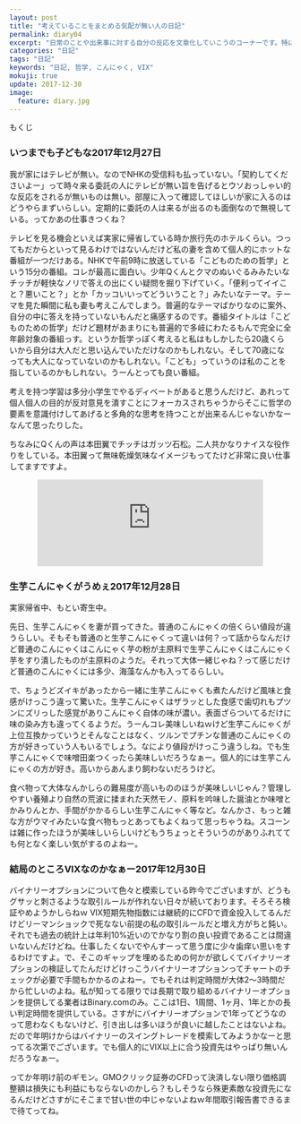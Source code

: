 ```yaml
---
layout: post
title: "考えていることをまとめる気配が無い人の日記"
permalink: diary04
excerpt: "日常のことや出来事に対する自分の反応を文章化していこうのコーナーです。特にテーマも設けずにつらつらと書いていくとっても楽しいコーナーです。とっても楽しいんですけどまず有益な情報は得られないと思われるので日記が当サイトのメインコンテンツにならないよう注意する必要があったりしますですよ。"
categories: "日記"
tags: "日記"
keywords: "日記, 哲学, こんにゃく, VIX"
mokuji: true
update: 2017-12-30
image:
  feature: diary.jpg
---
```


<div id="mokuji"><span>もくじ</span></div>

### いつまでも子どもな2017年12月27日

我が家にはテレビが無い。なのでNHKの受信料も払っていない。「契約してくださいよー」って時々来る委託の人にテレビが無い旨を告げるとウソおっしゃい的な反応をされるが無いものは無い。部屋に入って確認してほしいが家に入るのはどうやらまずいらしい。定期的に委託の人は来るが出るのも面倒なので無視している。ってかあの仕事きつくね？

テレビを見る機会といえば実家に帰省している時か旅行先のホテルくらい。つってもだからといって見るわけではないんだけど私の妻を含めて個人的にホットな番組が一つだけある。NHKで午前9時に放送している「こどものための哲学」という15分の番組。コレが最高に面白い。少年Qくんとクマのぬいぐるみみたいなチッチが軽快なノリで答えの出にくい疑問を掘り下げていく。「便利ってイイこと？悪いこと？」とか「カッコいいってどういうこと？」みたいなテーマ。テーマを見た瞬間に私も妻も考えこんでしまう。普遍的なテーマばかりなのに案外、自分の中に答えを持っていないもんだと痛感するのです。番組タイトルは「こどものための哲学」だけど題材があまりにも普遍的で多岐にわたるもんで完全に全年齢対象の番組っす。というか哲学っぽく考えると私はもしかしたら20歳くらいから自分は大人だと思い込んでいただけなのかもしれない。そして70歳になっても大人になっていないのかもしれない。「こども」っていうのは私のことを指しているのかもしれない。うーんとっても良い番組。

考えを持つ学習は多分小学生でやるディベートがあると思うんだけど、あれって個人個人の目的が反対意見を潰すことにフォーカスされちゃうからそこに哲学の要素を意識付けしてあげると多角的な思考を持つことが出来るんじゃないかなーなんて思ったりした。

ちなみにQくんの声は本田翼でチッチはガッツ石松。二人共かなりナイスな役作りをしている。本田翼って無味乾燥気味なイメージもってたけど非常に良い仕事してますですよ。

<iframe style="border:none;display:block;margin:0 auto;overflow:hidden;height:155px;width:80%;max-width:80%;" title="Ｑ～こどものための哲学 [ 小学3～4年]｜NHK for School" src="http://hatenablog.com/embed?url=http://www.nhk.or.jp/sougou/q/"></iframe>

### 生芋こんにゃくがうめぇ2017年12月28日

実家帰省中、もとい寄生中。

先日、生芋こんにゃくを妻が買ってきた。普通のこんにゃくの倍くらい値段が違うらしい。そもそも普通のと生芋こんにゃくって違いは何？って話からなんだけど普通のこんにゃくはこんにゃく芋の粉が主原料で生芋こんにゃくはこんにゃく芋をすり潰したものが主原料のようだ。それって大体一緒じゃね？って感じだけど普通のこんにゃくには多少、海藻なんかも入ってるらしい。

で、ちょうどズイキがあったから一緒に生芋こんにゃくも煮たんだけど風味と食感がけっこう違って驚いた。生芋こんにゃくはザラッとした食感で歯切れもプツンにズリっした感覚がありこんにゃく自体の味が濃い。表面ざらついてるだけに味の染み方も違ってくるようだ。うーんコレ美味しいねｗけど生芋こんにゃくが上位互換かっていうとそんなことはなく、ツルンでプチンな普通のこんにゃくの方が好きっていう人もいるでしょう。なにより値段がけっこう違うしね。でも生芋こんにゃくで味噌田楽つくったら美味しいだろうなぁー。個人的には生芋こんにゃくの方が好き。高いからあんまり飼わないだろうけど。

食べ物って大体なんかしらの難易度が高いもののほうが美味しいじゃん？管理しやすい養殖より自然の荒波に揉まれた天然モノ、原料を吟味した醤油とか味噌とかみりんとか、手間がかかるらしい生芋こんにゃく等など。なんかさ、もっと雑な方がウマイみたいな食べ物もっとあってもよくねって思っちゃうね。スコーンは雑に作ったほうが美味しいらしいけどもうちょっとそういうのがありふれてても何となく楽しい気がするのよねー。

### 結局のところVIXなのかなぁー2017年12月30日

バイナリーオプションについて色々と模索している昨今でございますが、どうもグサッと刺さるような取引ルールが作れない日々が続いております。そろそろ検証やめようかしらねｗ
VIX短期先物指数には継続的にCFDで資金投入してるんだけどリーマンショックで死なない前提の私の取引ルールだと増え方がちと鈍い。それでも過去の統計上は年利10%近いのでかなり割の良い投資であることは間違いないんだけどね。仕事したくないでやんすーって思う度に少々歯痒い思いをするわけですよ。で、そこのギャップを埋めるための何かが欲しくてバイナリーオプションの検証してたんだけどけっこうバイナリーオプションってチャートのチェックが必要で手間もかかるのよねー。でもそれは判定時間が大体2〜3時間だから忙しいのよね。私が知ってる限りでは長期で取り組めるバイナリーオプションを提供してる業者はBinary.comのみ。ここは1日、1周間、1ヶ月、1年とかの長い判定時間を提供している。さすがにバイナリーオプションで1年ってどうなのって思わなくもないけど、引き出しは多いほうが良いに越したことはないよね。だので年明けからはバイナリーのスイングトレードを模索してみようかなーと思ってる次第でございます。でも個人的にVIX以上に合う投資先はやっぱり無いんだろうなぁー。

ってか年明け前のギモン。GMOクリック証券のCFDって決済しない限り価格調整額は損失にも利益にもならないのかしら？もしそうなら殊更素敵な投資先になるんだけどさすがにそこまで甘い世の中じゃないよねｗ年間取引報告書できるまで待てってね。